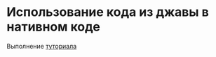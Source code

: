 #  Использование кода из джавы в нативном коде


Выполнение [туториала](https://www.baeldung.com/jni)

